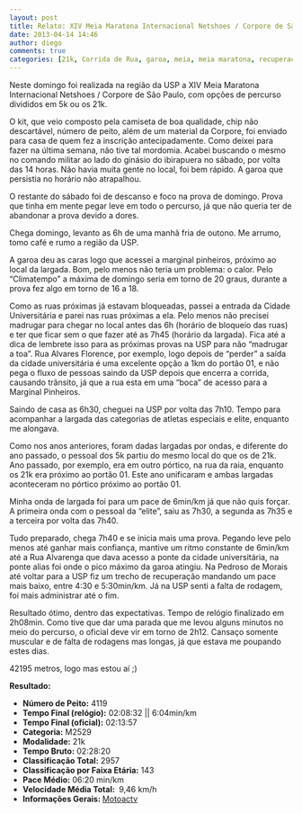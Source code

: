 ```yaml
---
layout: post
title: Relato: XIV Meia Maratona Internacional Netshoes / Corpore de São Paulo
date: 2013-04-14 14:46
author: diego
comments: true
categories: [21k, Corrida de Rua, garoa, meia, meia maratona, recuperacao, são paulo]
---
```

Neste domingo foi realizada na região da USP a XIV Meia Maratona Internacional Netshoes / Corpore de São Paulo, com opções de percurso divididos em 5k ou os 21k.

O kit, que veio composto pela camiseta de boa qualidade, chip não descartável, número de peito, além de um material da Corpore, foi enviado para casa de quem fez a inscrição antecipadamente. Como deixei para fazer na última semana, não tive tal mordomia. Acabei buscando o mesmo no comando militar ao lado do ginásio do ibirapuera no sábado, por volta das 14 horas. Não havia muita gente no local, foi bem rápido. A garoa que persistia no horário não atrapalhou.

O restante do sábado foi de descanso e foco na prova de domingo. Prova que tinha em mente pegar leve em todo o percurso, já que não queria ter de abandonar a prova devido a dores.

Chega domingo, levanto as 6h de uma manhã fria de outono. Me arrumo, tomo café e rumo a região da USP.

A garoa deu as caras logo que acessei a marginal pinheiros, próximo ao local da largada. Bom, pelo menos não teria um problema: o calor. Pelo “Climatempo” a máxima de domingo seria em torno de 20 graus, durante a prova fez algo em torno de 16 a 18.

Como as ruas próximas já estavam bloqueadas, passei a entrada da Cidade Universitária e parei nas ruas próximas a ela. Pelo menos não precisei madrugar para chegar no local antes das 6h (horário de bloqueio das ruas) e ter que ficar sem o que fazer até as 7h45 (horário da largada). Fica até a dica de lembrete isso para as próximas provas na USP para não “madrugar a toa”. Rua Alvares Florence, por exemplo, logo depois de “perder” a saída da cidade universitária é uma excelente opção a 1km do portão 01, e não pega o fluxo de pessoas saindo da USP depois que encerra a corrida, causando trânsito, já que a rua esta em uma “boca” de acesso para a Marginal Pinheiros.

Saindo de casa as 6h30, cheguei na USP por volta das 7h10. Tempo para acompanhar a largada das categorias de atletas especiais e elite, enquanto me alongava.

Como nos anos anteriores, foram dadas largadas por ondas, e diferente do ano passado, o pessoal dos 5k partiu do mesmo local do que os de 21k. Ano passado, por exemplo, era em outro pórtico, na rua da raia, enquanto os 21k era próximo ao portão 01. Este ano unificaram e ambas largadas aconteceram no pórtico próximo ao portão 01.

Minha onda de largada foi para um pace de 6min/km já que não quis forçar. A primeira onda com o pessoal da “elite”, saiu as 7h30, a segunda as 7h35 e a terceira por volta das 7h40.

Tudo preparado, chega 7h40 e se inicia mais uma prova. Pegando leve pelo menos até ganhar mais confiança, mantive um ritmo constante de 6min/km até a Rua Alvarenga que dava acesso a ponte da cidade universitária, na ponte alias foi onde o pico máximo da garoa atingiu. Na Pedroso de Morais até voltar para a USP fiz um trecho de recuperação mandando um pace mais baixo, entre 4:30 e 5:30min/km. Já na USP senti a falta de rodagem, foi mais administrar até o fim.

Resultado ótimo, dentro das expectativas. Tempo de relógio finalizado em 2h08min. Como tive que dar uma parada que me levou alguns minutos no meio do percurso, o oficial deve vir em torno de 2h12. Cansaço somente muscular e de falta de rodagens mas longas, já que estava me poupando estes dias.

42195 metros, logo mas estou aí ;)

<strong>
Resultado:</strong>
<div class="moldura"><a class="lightbox cboxElement" href="http://www.diegoronan.com.br/diegoronan/wp-content/uploads/2013/04/meiacorpore_big.jpg"><img alt="" src="http://www.diegoronan.com.br/diegoronan/wp-content/uploads/2013/04/meiacorpore.jpg" /></a></div>
<ul>
	<li><strong>Número de Peito:</strong> 4119</li>
	<li><strong>Tempo Final (relógio):</strong> 02:08:32 || 6:04min/km</li>
	<li><strong>Tempo Final (oficial):</strong> 02:13:57</li>
	<li><strong>Categoria:</strong> M2529</li>
	<li><strong>Modalidade:</strong> 21k</li>
	<li><strong>Tempo Bruto:</strong> 02:28:20</li>
	<li><strong>Classificação Total:</strong> 2957</li>
	<li><strong>Classificação por Faixa Etária:</strong> 143</li>
	<li><strong>Pace Médio:</strong> 06:20 min/km</li>
	<li><strong>Velocidade Média Total: </strong> 9,46 km/h</li>
	<li><strong>Informações Gerais: </strong><a href="http://bit.ly/14nx36c" target="_blank">Motoactv</a></li>
</ul>
